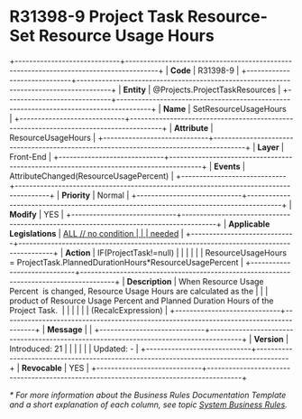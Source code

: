 ﻿---
erp.type: front-end-business-rule
erp.entity: Projects.ProjectTaskResources
---

# R31398-9 Project Task Resource- Set Resource Usage Hours
+-----------------------------+---------------------------------------------------------------------------------------+
| **Code**                    | R31398-9                                                                              |
+-----------------------------+---------------------------------------------------------------------------------------+
| **Entity**                  | @Projects.ProjectTaskResources                                                        |
+-----------------------------+---------------------------------------------------------------------------------------+
| **Name**                    | SetResourceUsageHours                                                                 |
+-----------------------------+---------------------------------------------------------------------------------------+
| **Attribute**               | ResourceUsageHours                                                                    |
+-----------------------------+---------------------------------------------------------------------------------------+
| **Layer**                   | Front-End                                                                             |
+-----------------------------+---------------------------------------------------------------------------------------+
| **Events**                  | AttributeChanged(ResourceUsagePercent)                                                |
+-----------------------------+---------------------------------------------------------------------------------------+
| **Priority**                | Normal                                                                                |
+-----------------------------+---------------------------------------------------------------------------------------+
| **Modify**                  | YES                                                                                   |
+-----------------------------+---------------------------------------------------------------------------------------+
| **Applicable Legislations** | [ALL // no condition                                                                  |
|                             | needed](xref:applicable-legislations)                                                 |
+-----------------------------+---------------------------------------------------------------------------------------+
| **Action**                  | IF(ProjectTask!=null)                                                                 |
|                             |                                                                                       |
|                             | ResourceUsageHours = ProjectTask.PlannedDurationHours\*ResourceUsagePercent           |
+-----------------------------+---------------------------------------------------------------------------------------+
| **Description**             | When Resource Usage Percent  is changed, Resource Usage Hours are calculated as the   |
|                             | product of Resource Usage Percent and Planned Duration Hours of the Project Task.     |
|                             |                                                                                       |
|                             | (RecalcExpression)                                                                    |
+-----------------------------+---------------------------------------------------------------------------------------+
| **Message**                 |                                                                                       |
+-----------------------------+---------------------------------------------------------------------------------------+
| **Version**                 | Introduced: 21                                                                        |
|                             |                                                                                       |
|                             | Updated: -                                                                            |
+-----------------------------+---------------------------------------------------------------------------------------+
| **Revocable**               | YES                                                                                   |
+-----------------------------+---------------------------------------------------------------------------------------+

*\* For more information about the Business Rules Documentation Template and a short explanation of each column, see
topic [System Business Rules](../templates/template-description-system-business-rules.md).*
